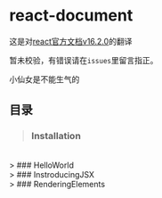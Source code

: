 # react-document
这是对[react官方文档v16.2.0](https://reactjs.org/docs/installation.html)的翻译


暂未校验，有错误请在`issues`里留言指正。

小仙女是不能生气的

## 目录

> ### Installation
<br/>
> ### HelloWorld
<br/>
> ### InstroducingJSX
<br/>
> ### RenderingElements
<br/>
